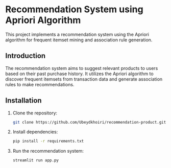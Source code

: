 # Recommendation System using Apriori Algorithm

This project implements a recommendation system using the Apriori algorithm for frequent itemset mining and association rule generation.

## Introduction

The recommendation system aims to suggest relevant products to users based on their past purchase history. It utilizes the Apriori algorithm to discover frequent itemsets from transaction data and generate association rules to make recommendations.

## Installation

1. Clone the repository:

    ```bash
    git clone https://github.com/Ubeydkhoiri/recommendation-product.git
    ```

2. Install dependencies:

    ```bash
    pip install -r requirements.txt
    ```

3. Run the recommendation system:

    ```bash
    streamlit run app.py
    ```